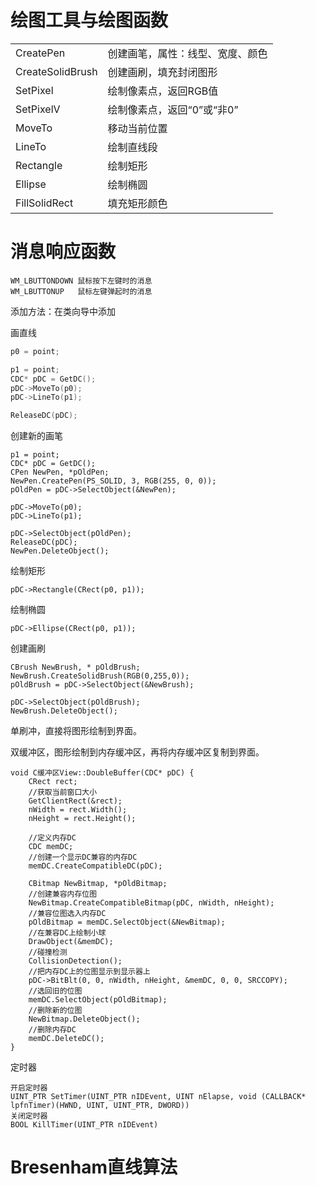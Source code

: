 # 绘图工具与绘图函数

|                  |                                  |
| :--------------- | -------------------------------- |
| CreatePen        | 创建画笔，属性：线型、宽度、颜色 |
| CreateSolidBrush | 创建画刷，填充封闭图形           |
| SetPixel         | 绘制像素点，返回RGB值            |
| SetPixelV        | 绘制像素点，返回“0”或“非0”       |
| MoveTo           | 移动当前位置                     |
| LineTo           | 绘制直线段                       |
| Rectangle        | 绘制矩形                         |
| Ellipse          | 绘制椭圆                         |
| FillSolidRect    | 填充矩形颜色                     |



# 消息响应函数

```
WM_LBUTTONDOWN 鼠标按下左键时的消息
WM_LBUTTONUP   鼠标左键弹起时的消息
```

添加方法：在类向导中添加

画直线

```c++
p0 = point;

p1 = point;
CDC* pDC = GetDC();
pDC->MoveTo(p0);
pDC->LineTo(p1);

ReleaseDC(pDC);
```

创建新的画笔

```
p1 = point;
CDC* pDC = GetDC();
CPen NewPen, *pOldPen;
NewPen.CreatePen(PS_SOLID, 3, RGB(255, 0, 0));
pOldPen = pDC->SelectObject(&NewPen);

pDC->MoveTo(p0);
pDC->LineTo(p1);

pDC->SelectObject(pOldPen);
ReleaseDC(pDC);
NewPen.DeleteObject();
```

绘制矩形

```
pDC->Rectangle(CRect(p0, p1));
```

绘制椭圆

```
pDC->Ellipse(CRect(p0, p1));
```

创建画刷

```
CBrush NewBrush, * pOldBrush;
NewBrush.CreateSolidBrush(RGB(0,255,0));
pOldBrush = pDC->SelectObject(&NewBrush);

pDC->SelectObject(pOldBrush);
NewBrush.DeleteObject();
```

单刷冲，直接将图形绘制到界面。

双缓冲区，图形绘制到内存缓冲区，再将内存缓冲区复制到界面。

```
void C缓冲区View::DoubleBuffer(CDC* pDC) {
	CRect rect;
	//获取当前窗口大小
	GetClientRect(&rect);
	nWidth = rect.Width();
	nHeight = rect.Height();

	//定义内存DC
	CDC memDC;
	//创建一个显示DC兼容的内存DC
	memDC.CreateCompatibleDC(pDC);

	CBitmap NewBitmap, *pOldBitmap;
	//创建兼容内存位图
	NewBitmap.CreateCompatibleBitmap(pDC, nWidth, nHeight);
	//兼容位图选入内存DC
	pOldBitmap = memDC.SelectObject(&NewBitmap);
	//在兼容DC上绘制小球
	DrawObject(&memDC);
	//碰撞检测
	CollisionDetection();
	//把内存DC上的位图显示到显示器上
	pDC->BitBlt(0, 0, nWidth, nHeight, &memDC, 0, 0, SRCCOPY);
	//选回旧的位图
	memDC.SelectObject(pOldBitmap);
	//删除新的位图
	NewBitmap.DeleteObject();
	//删除内存DC
	memDC.DeleteDC();
}
```

定时器

```
开启定时器
UINT_PTR SetTimer(UINT_PTR nIDEvent, UINT nElapse, void (CALLBACK* lpfnTimer)(HWND, UINT, UINT_PTR, DWORD))
关闭定时器
BOOL KillTimer(UINT_PTR nIDEvent)
```

# Bresenham直线算法







